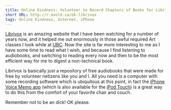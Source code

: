 ```yaml
---
title: Online Kindness: Volunteer to Record Chapters of Books for LibriVox
short URL: http://r.evold.ca/ok-librivox
tags: Online Kindness, Internet, iPhone
---
```

<a title="Librivox" rel="external" rev="vote-for" target="_blank" href="http://librivox.org/">Librivox</a> is an amazing website that I have been watching for a number of years now, and it helped me out enormously in those awful required Art classes I took while at <a title="University of British Columbia" rel="external nofollow" rev="vote-against" target="_blank" href="http://ubc.ca/">UBC</a>. Now the site is far more interesting to me as I have some time to read what I wish, and because I find listening to audiobooks, and switching to reading every now and then to be the most efficient way for me to digest a non-technical book.
</p>
<p>
Librivox is basically just a repository of free audiobooks that were made for free by volunteer netizens like you and I. All you need is a computer with some recording software which is ubiquitous at this point, in fact the <a title="iPhone 3gs Voice Memo app - Apple" rel="external nofollow" rev="vote-for" target="_blank" href="http://www.apple.com/iphone/iphone-3gs/voice-memos.html">iPhone Voice Memo app</a> (which is also available for the <a title="iPod Touch" rel="external nofollow" rev="vote-for" target="_blank" href="http://www.apple.com/ipodtouch/">iPod Touch</a>) is a great way to do this from the comfort of your favorite chair and couch.
</p>
<p>
Remember not to be an dick! OK please.
</p>
